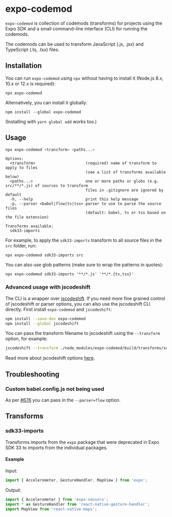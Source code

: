 # expo-codemod

`expo-codemod` is collection of codemods (transforms) for projects using the Expo SDK and a small command-line interface (CLI) for running the codemods.

The codemods can be used to transform JavaScript (.js, .jsx) and TypeScript (.ts, .tsx) files.

## Installation

You can run `expo-codemod` using `npx` without having to install it (Node.js 8.x, 10.x or 12.x is required):
```
npx expo-codemod
```
Alternatively, you can install it globally:
```
npm install --global expo-codemod
```
(Installing with `yarn global add` works too.)

## Usage

```sh
npx expo-codemod <transform> <paths...>
```

```
Options:
  <transform>                      (required) name of transform to apply to files
                                   (see a list of transforms available below)
  <paths...>                       one or more paths or globs (e.g. src/**/*.js) of sources to transform
                                   files in .gitignore are ignored by default
  -h, --help                       print this help message
  -p, --parser <babel|flow|ts|tsx> parser to use to parse the source files
                                   (default: babel, ts or tsx based on the file extension)

Transforms available:
  sdk33-imports
```
For example, to apply the `sdk33-imports` transform to all source files in the `src` folder, run:
```
npx expo-codemod sdk33-imports src
```
You can also use glob patterns (make sure to wrap the patterns in quotes):
```
npx expo-codemod sdk33-imports '**/*.js' '**/*.{ts,tsx}'
```

### Advanced usage with jscodeshift

The CLI is a wrapper over [jscodeshift](https://github.com/facebook/jscodeshift). If you need more fine grained control of jscodeshift or parser options, you can also use the jscodeshift CLI directly. First install `expo-codemod` and `jscodeshift`:

```sh
npm install --save-dev expo-codemod
npm install --global jscodeshift
```

You can pass the transform filename to jscodeshift using the `--transform` option, for example:

```sh
jscodeshift --transform ./node_modules/expo-codemod/build/transforms/sdk33-imports.js --no-babel --ignore-config .gitignore .
```
Read more about jscodeshift options [here](https://github.com/facebook/jscodeshift#usage-cli).

## Troubleshooting

### Custom babel.config.js not being used

As per [#676](https://github.com/expo/expo-cli/issues/676#issuecomment-505793327) you can pass in the `--parser=flow` option.

## Transforms

### sdk33-imports

Transforms imports from the `expo` package that were deprecated in Expo SDK 33 to imports from the individual packages.

#### Example

Input:

```js
import { Accelerometer, GestureHandler, MapView } from 'expo';
```

Output:

```js
import { Accelerometer } from 'expo-sensors';
import * as GestureHandler from 'react-native-gesture-handler';
import MapView from 'react-native-maps';
```
